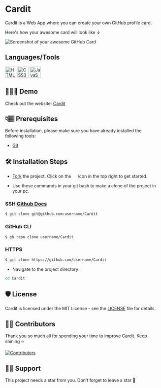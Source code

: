 # Cardit

Cardit is a Web App where you can create your own GitHub profile card.

Here's how your awesome card will look like ↓

![Screenshot of your awesome GitHub Card](https://github.com/pushkaraj2007/Cardit/blob/main/Images/Cardit.png) 

## Languages/Tools


<a href="https://developer.mozilla.org/en-US/docs/Glossary/HTML5" target="_blank" rel="noreferrer"><img src="https://raw.githubusercontent.com/danielcranney/readme-generator/main/public/icons/skills/html5-colored.svg" width="36" height="36" alt="HTML5" /></a>
<a href="https://www.w3.org/TR/CSS/#css" target="_blank" rel="noreferrer"><img src="https://raw.githubusercontent.com/danielcranney/readme-generator/main/public/icons/skills/css3-colored.svg" width="36" height="36" alt="CSS3" /></a>
<a href="https://developer.mozilla.org/en-US/docs/Web/JavaScript" target="_blank" rel="noreferrer"><img src="https://raw.githubusercontent.com/danielcranney/readme-generator/main/public/icons/skills/javascript-colored.svg" width="36" height="36" alt="JavaScript" /></a>
## 👩🏽‍💻 Demo

Check out the website: [Cardit](https://cardit.vercel.app)

## 👇🏽 Prerequisites

Before installation, please make sure you have already installed the following tools:

- [Git](https://git-scm.com/downloads)

## 🛠️ Installation Steps

- [Fork](https://github.com/pushkaraj2007/Cardit/fork) the project. Click on the <a href="https://github.com/pushkaraj2007/Cardit/fork"><img src="https://i.imgur.com/G4z1kEe.png" height="15" width="15"></a> icon in the top right to get started.

- Use these commands in your git bash to make a clone of the project in your pc.

### SSH  [Github Docs](https://docs.github.com/en/authentication/connecting-to-github-with-ssh)

```bash
$ git clone git@github.com:username/Cardit
```


### GitHub CLI

```bash
$ gh repo clone username/Cardit
```

### HTTPS

```bash
$ git clone https://github.com/username/Cardit
```


- Navigate to the project directory:

```bash
cd Cardit
```
## 🛡️ License

Cardit is licensed under the MIT License - see the [LICENSE](Licence) file for details.

## 💪🏽 Contributors

Thank you so much all for spending your time to improve Cardit. Keep shining ⭐

[![Contributors](https://contrib.rocks/image?repo=pushkaraj2007/cardit)](https://github.com/pushkaraj2007/cardit/graphs/contributors)

## 🙏🏽 Support

This project needs a star️ from you. Don't forget to leave a star 🌟
